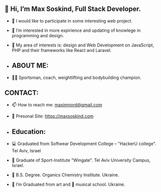 ## 👋 Hi, I’m Max Soskind, Full Stack Developer. 
- 💞️ I would like to participate in some interesting web project.
- 👀 I’m interested in more expirience and updating of knowlege in programming and design.
- 💙 My area of interests is: design and Web Development on JavaScript, PHP and their frameworks like React and Laravel.
  
- ## ABOUT ME:
- 🏋️‍♂️ Sportsman, coach, weightlifting and bodybuilding champion.

## CONTACT:
- 📫 How to reach me: maximnord@gmail.com
- 📃 Presonal Site: https://maxsoskind.com
  
- ## Education:
- 💻 Graduated from Softwear Development College – "HackerU college". Tel Aviv, Israel
- 🔬 Graduate of Sport-Institute "Wingate". Tel Aviv University Campus, Israel.
- 🔬 B.S. Degree. Organics Chemistry Institute. Ukraine.
- 🎨 I’m Graduated from art and 🎹 musical school. Ukraine.


<!---
Maximnord/Maximnord is a ✨ special ✨ repository because its `README.md` (this file) appears on your GitHub profile.
You can click the Preview link to take a look at your changes.
--->
